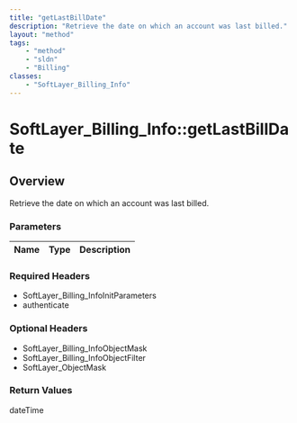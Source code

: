 ```yaml
---
title: "getLastBillDate"
description: "Retrieve the date on which an account was last billed."
layout: "method"
tags:
    - "method"
    - "sldn"
    - "Billing"
classes:
    - "SoftLayer_Billing_Info"
---
```

# SoftLayer_Billing_Info::getLastBillDate
## Overview 
Retrieve the date on which an account was last billed.

### Parameters 
|Name | Type | Description |
| --- | --- | --- |


### Required Headers
* SoftLayer_Billing_InfoInitParameters
* authenticate

### Optional Headers
* SoftLayer_Billing_InfoObjectMask
* SoftLayer_Billing_InfoObjectFilter
* SoftLayer_ObjectMask

### Return Values
dateTime
